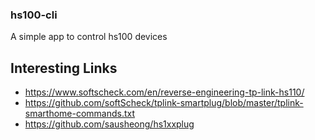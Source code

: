 ### hs100-cli

A simple app to control hs100 devices

## Interesting Links
- https://www.softscheck.com/en/reverse-engineering-tp-link-hs110/
- https://github.com/softScheck/tplink-smartplug/blob/master/tplink-smarthome-commands.txt
- https://github.com/sausheong/hs1xxplug
